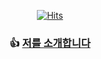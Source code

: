 <div align=center>
  
[![Hits](https://hits.seeyoufarm.com/api/count/incr/badge.svg?url=https%3A%2F%2Fgithub.com%2Fjunghyeonsu&count_bg=%2323D4FF&title_bg=%23555555&icon=&icon_color=%23E7E7E7&title=hits&edge_flat=false)](https://hits.seeyoufarm.com)
### 👍 [저를 소개합니다](https://junghyeonsu.github.io/introduce-myself/)
<!-- #### 🔥Now working at [HayanMind](https://hayanmind.com/) -->

</div>



